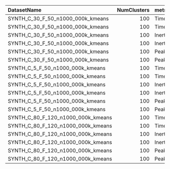 | DatasetName                        |   NumClusters | metric   | baseline   | compare_suite   |   baseline_value |   compare_value |      Rel |   Improvement_% |   n_pairs |
|:-----------------------------------|--------------:|:---------|:-----------|:----------------|-----------------:|----------------:|---------:|----------------:|----------:|
| SYNTH_C_30_F_50_n1000_000k_kmeans  |           100 | Time     | Double     | Adaptive        |     90.7913      |    84.0509      | 0.925759 |     7.42409     |         7 |
| SYNTH_C_30_F_50_n1000_000k_kmeans  |           100 | Time     | Single     | Adaptive        |     57.8391      |    84.0509      | 1.45318  |   -45.3185      |         7 |
| SYNTH_C_30_F_50_n1000_000k_kmeans  |           100 | Inertia  | Double     | Adaptive        |      4.88292e+07 |     4.88294e+07 | 1        |    -0.00026789  |         7 |
| SYNTH_C_30_F_50_n1000_000k_kmeans  |           100 | Inertia  | Single     | Adaptive        |      4.19793e+07 |     4.88294e+07 | 1.16318  |   -16.3177      |         7 |
| SYNTH_C_30_F_50_n1000_000k_kmeans  |           100 | PeakMB   | Double     | Adaptive        |    400           |   190.754       | 0.476885 |    52.3115      |         7 |
| SYNTH_C_30_F_50_n1000_000k_kmeans  |           100 | PeakMB   | Single     | Adaptive        |    200           |   190.754       | 0.95377  |     4.62303     |         7 |
| SYNTH_C_5_F_50_n1000_000k_kmeans   |           100 | Time     | Double     | Adaptive        |     84.9064      |    80.331       | 0.946112 |     5.38877     |         7 |
| SYNTH_C_5_F_50_n1000_000k_kmeans   |           100 | Time     | Single     | Adaptive        |     51.9109      |    80.331       | 1.54748  |   -54.7479      |         7 |
| SYNTH_C_5_F_50_n1000_000k_kmeans   |           100 | Inertia  | Double     | Adaptive        |      4.61875e+07 |     4.61875e+07 | 0.999999 |     0.000117176 |         7 |
| SYNTH_C_5_F_50_n1000_000k_kmeans   |           100 | Inertia  | Single     | Adaptive        |      3.97927e+07 |     4.61875e+07 | 1.1607   |   -16.0701      |         7 |
| SYNTH_C_5_F_50_n1000_000k_kmeans   |           100 | PeakMB   | Double     | Adaptive        |    400           |   190.754       | 0.476885 |    52.3115      |         7 |
| SYNTH_C_5_F_50_n1000_000k_kmeans   |           100 | PeakMB   | Single     | Adaptive        |    200           |   190.754       | 0.95377  |     4.62303     |         7 |
| SYNTH_C_80_F_120_n1000_000k_kmeans |           100 | Time     | Double     | Adaptive        |    209.527       |   200.624       | 0.95751  |     4.24899     |         7 |
| SYNTH_C_80_F_120_n1000_000k_kmeans |           100 | Time     | Single     | Adaptive        |    142.616       |   200.624       | 1.40674  |   -40.6739      |         7 |
| SYNTH_C_80_F_120_n1000_000k_kmeans |           100 | Inertia  | Double     | Adaptive        |      4.44375e+08 |     4.44375e+08 | 0.999999 |     6.85163e-05 |         7 |
| SYNTH_C_80_F_120_n1000_000k_kmeans |           100 | Inertia  | Single     | Adaptive        |      3.46518e+08 |     4.44375e+08 | 1.2824   |   -28.24        |         7 |
| SYNTH_C_80_F_120_n1000_000k_kmeans |           100 | PeakMB   | Double     | Adaptive        |    960           |   457.809       | 0.476885 |    52.3115      |         7 |
| SYNTH_C_80_F_120_n1000_000k_kmeans |           100 | PeakMB   | Single     | Adaptive        |    480           |   457.809       | 0.95377  |     4.62303     |         7 |